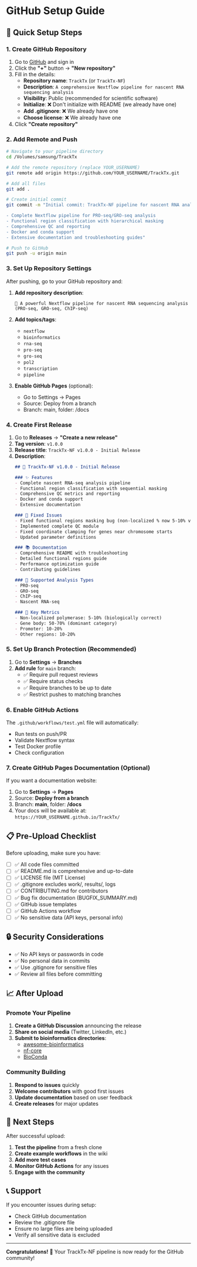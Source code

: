 # GitHub Setup Guide

## 🚀 Quick Setup Steps

### 1. Create GitHub Repository

1. Go to [GitHub](https://github.com) and sign in
2. Click the **"+"** button → **"New repository"**
3. Fill in the details:
   - **Repository name**: `TrackTx` (or `TrackTx-NF`)
   - **Description**: `A comprehensive Nextflow pipeline for nascent RNA sequencing analysis`
   - **Visibility**: Public (recommended for scientific software)
   - **Initialize**: ❌ Don't initialize with README (we already have one)
   - **Add .gitignore**: ❌ We already have one
   - **Choose license**: ❌ We already have one
4. Click **"Create repository"**

### 2. Add Remote and Push

```bash
# Navigate to your pipeline directory
cd /Volumes/samsung/TrackTx

# Add the remote repository (replace YOUR_USERNAME)
git remote add origin https://github.com/YOUR_USERNAME/TrackTx.git

# Add all files
git add .

# Create initial commit
git commit -m "Initial commit: TrackTx-NF pipeline for nascent RNA analysis

- Complete Nextflow pipeline for PRO-seq/GRO-seq analysis
- Functional region classification with hierarchical masking
- Comprehensive QC and reporting
- Docker and conda support
- Extensive documentation and troubleshooting guides"

# Push to GitHub
git push -u origin main
```

### 3. Set Up Repository Settings

After pushing, go to your GitHub repository and:

1. **Add repository description**:
   ```
   🧬 A powerful Nextflow pipeline for nascent RNA sequencing analysis (PRO-seq, GRO-seq, ChIP-seq)
   ```

2. **Add topics/tags**:
   - `nextflow`
   - `bioinformatics`
   - `rna-seq`
   - `pro-seq`
   - `gro-seq`
   - `pol2`
   - `transcription`
   - `pipeline`

3. **Enable GitHub Pages** (optional):
   - Go to Settings → Pages
   - Source: Deploy from a branch
   - Branch: main, folder: /docs

### 4. Create First Release

1. Go to **Releases** → **"Create a new release"**
2. **Tag version**: `v1.0.0`
3. **Release title**: `TrackTx-NF v1.0.0 - Initial Release`
4. **Description**:
   ```markdown
   ## 🎉 TrackTx-NF v1.0.0 - Initial Release

   ### ✨ Features
   - Complete nascent RNA-seq analysis pipeline
   - Functional region classification with sequential masking
   - Comprehensive QC metrics and reporting
   - Docker and conda support
   - Extensive documentation

   ### 🔧 Fixed Issues
   - Fixed functional regions masking bug (non-localized % now 5-10% vs 80-90%)
   - Implemented complete QC module
   - Fixed coordinate clamping for genes near chromosome starts
   - Updated parameter definitions

   ### 📚 Documentation
   - Comprehensive README with troubleshooting
   - Detailed functional regions guide
   - Performance optimization guide
   - Contributing guidelines

   ### 🧪 Supported Analysis Types
   - PRO-seq
   - GRO-seq  
   - ChIP-seq
   - Nascent RNA-seq

   ### 🎯 Key Metrics
   - Non-localized polymerase: 5-10% (biologically correct)
   - Gene body: 50-70% (dominant category)
   - Promoter: 10-20%
   - Other regions: 10-20%
   ```

### 5. Set Up Branch Protection (Recommended)

1. Go to **Settings** → **Branches**
2. **Add rule** for `main` branch:
   - ✅ Require pull request reviews
   - ✅ Require status checks
   - ✅ Require branches to be up to date
   - ✅ Restrict pushes to matching branches

### 6. Enable GitHub Actions

The `.github/workflows/test.yml` file will automatically:
- Run tests on push/PR
- Validate Nextflow syntax
- Test Docker profile
- Check configuration

### 7. Create GitHub Pages Documentation (Optional)

If you want a documentation website:

1. Go to **Settings** → **Pages**
2. Source: **Deploy from a branch**
3. Branch: **main**, folder: **/docs**
4. Your docs will be available at: `https://YOUR_USERNAME.github.io/TrackTx/`

## 📋 Pre-Upload Checklist

Before uploading, make sure you have:

- [ ] ✅ All code files committed
- [ ] ✅ README.md is comprehensive and up-to-date
- [ ] ✅ LICENSE file (MIT License)
- [ ] ✅ .gitignore excludes work/, results/, logs
- [ ] ✅ CONTRIBUTING.md for contributors
- [ ] ✅ Bug fix documentation (BUGFIX_SUMMARY.md)
- [ ] ✅ GitHub issue templates
- [ ] ✅ GitHub Actions workflow
- [ ] ✅ No sensitive data (API keys, personal info)

## 🔒 Security Considerations

- ✅ No API keys or passwords in code
- ✅ No personal data in commits
- ✅ Use .gitignore for sensitive files
- ✅ Review all files before committing

## 📈 After Upload

### Promote Your Pipeline

1. **Create a GitHub Discussion** announcing the release
2. **Share on social media** (Twitter, LinkedIn, etc.)
3. **Submit to bioinformatics directories**:
   - [awesome-bioinformatics](https://github.com/danielecook/awesome-bioinformatics)
   - [nf-core](https://nf-co.re/community/pipelines/)
   - [BioConda](https://bioconda.github.io/)

### Community Building

1. **Respond to issues** quickly
2. **Welcome contributors** with good first issues
3. **Update documentation** based on user feedback
4. **Create releases** for major updates

## 🎯 Next Steps

After successful upload:

1. **Test the pipeline** from a fresh clone
2. **Create example workflows** in the wiki
3. **Add more test cases**
4. **Monitor GitHub Actions** for any issues
5. **Engage with the community**

## 📞 Support

If you encounter issues during setup:
- Check GitHub documentation
- Review the .gitignore file
- Ensure no large files are being uploaded
- Verify all sensitive data is excluded

---

**Congratulations!** 🎉 Your TrackTx-NF pipeline is now ready for the GitHub community!
